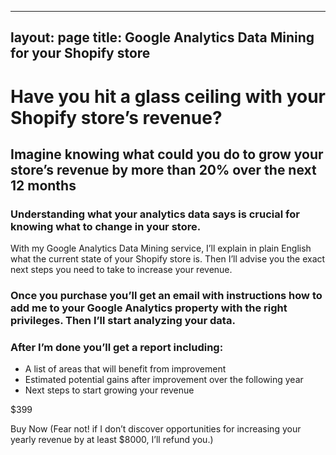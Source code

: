 
---
layout: page
title: Google Analytics Data Mining for your Shopify store
---

# Have you hit a glass ceiling with your Shopify store’s revenue?

## Imagine knowing what could you do to grow your store’s revenue by more than 20% over the next 12 months


### Understanding what your analytics data says is crucial for knowing what to change in your store. 

With my Google Analytics Data Mining service, I’ll explain in plain English what the current state of your Shopify store is. Then I’ll advise you the exact next steps you need to take to increase your revenue.


### Once you purchase you’ll get an email with instructions how to add me to your Google Analytics property with the right privileges. Then I’ll start analyzing your data.


### After I’m done you’ll get a report including: 


- A list of areas that will benefit from improvement 
- Estimated potential gains after improvement over the following year 
- Next steps to start growing your revenue

$399

Buy Now
(Fear not! if I don’t discover opportunities for increasing your yearly revenue by at least $8000, I’ll refund you.)